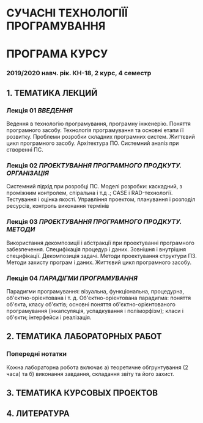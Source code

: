 # **СУЧАСНІ ТЕХНОЛОГІЇЇ ПРОГРАМУВАННЯ**
# ПРОГРАМА КУРСУ
### 2019/2020 навч. рік. КН-18, 2 курс, 4 семестр
## 1. ТЕМАТИКА ЛЕКЦИЙ
### **Лекція 01** *ВВЕДЕННЯ*
Ведення в технологію програмування,
програмну інженерію. Поняття програмного засобу.
Технологія програмування та основні етапи її розвитку.
Проблеми розробки складних програмних систем.
Життєвий цикл програмного засобу.
Архітектура ПО. Системний аналіз при створенні ПС.
### **Лекція 02** *ПРОЕКТУВАННЯ ПРОГРАМНОГО ПРОДКУТУ. ОРГАНІЗАЦІЯ*
Системний підхід при розробці ПС.
Моделі розробки: каскадний, з проміжним контролем, спіральна і т.д .;
СASE і RAD-технології. Тестування і оцінка якості.
Управління проектом, планування і розподіл ресурсів,
контроль виконання термінів
### **Лекція 03** *ПРОЕКТУВАННЯ ПРОГРАМНОГО ПРОДКУТУ. МЕТОДИ*
Використання декомпозиції і абстракції при проектуванні програмного забезпечення.
Специфікація процедур і даних. Зовнішня і внутрішня специфікації.
Декомпозиція задачі. Методи проектування структури ПЗ.
Методи захисту програм і даних. Життєвий цикл програмного засобу.
### **Лекція 04** *ПАРАДІГМИ ПРОГРАМУВАННЯ*
Парадигми програмування: візуальна, функціональна,
процедурна, об'єктно-орієнтована і т. д.
Об'єктно-орієнтована парадигма: поняття об'єкта, класу об'єктів;
основні поняття об'єктно-орієнтованого програмування (інкапсуляція, успадкування
і поліморфізм); класи і об'єкти; інтерфейси і реалізація.
## 2. ТЕМАТИКА ЛАБОРАТОРНЫХ РАБОТ
### Попередні нотатки
Кожна лабораторна робота включає
а) теоретичне обгрунтування (2 часа) та
б) виконання завдання,  складання звіту та його захист.
## 3. ТЕМАТИКА КУРСОВЫХ ПРОЕКТОВ
## 4. ЛИТЕРАТУРА
